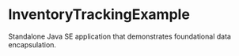 # InventoryTrackingExample
Standalone Java SE application that demonstrates foundational data encapsulation.
